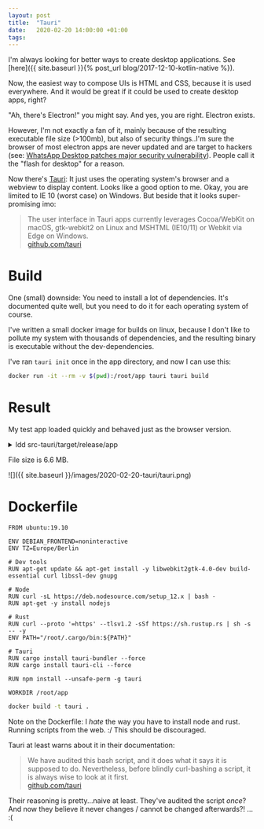 ```yaml
---
layout: post
title:  "Tauri"
date:   2020-02-20 14:00:00 +01:00
tags:
---
```


I'm always looking for better ways to create desktop applications.
See [here]({{ site.baseurl }}{% post_url blog/2017-12-10-kotlin-native %}).

Now, the easiest way to compose UIs is HTML and CSS, because it is used everywhere.
And it would be great if it could be used to create desktop apps, right?

"Ah, there's Electron!" you might say. And yes, you are right. Electron exists.

However, I'm not exactly a fan of it, mainly because of the resulting executable file size (>100mb),
but also of security things..I'm sure the browser of most electron apps are never updated and
are target to hackers (see: [WhatsApp Desktop patches major security vulnerability](https://www.techradar.com/news/whatsapp-desktop-has-a-worrying-security-flaw)).
People call it the "flash for desktop" for a reason.

Now there's [Tauri](https://github.com/tauri-apps/tauri): It just uses the operating system's browser and a webview to display content.
Looks like a good option to me. Okay, you are limited to IE 10 (worst case) on Windows.
But beside that it looks super-promising imo:

> The user interface in Tauri apps currently leverages Cocoa/WebKit on macOS, gtk-webkit2 on Linux and MSHTML (IE10/11) or Webkit via Edge on Windows.  
  [github.com/tauri](https://github.com/tauri-apps/tauri)

# Build

One (small) downside: You need to install a lot of dependencies. It's documented quite well, but you need to do it for each operating system of course.

I've written a small docker image for builds on linux, because I don't like to pollute my system with thousands of dependencies,
and the resulting binary is executable without the dev-dependencies.

I've ran `tauri init` once in the app directory, and now I can use this:

```bash
docker run -it --rm -v $(pwd):/root/app tauri tauri build
```

# Result

My test app loaded quickly and behaved just as the browser version.

<details markdown="1">
<summary>ldd src-tauri/target/release/app</summary>
```
$ ldd src-tauri/target/release/app
	linux-vdso.so.1 (0x00007fff7cac0000)
	libwebkit2gtk-4.0.so.37 => /usr/lib/libwebkit2gtk-4.0.so.37 (0x00007f1444a74000)
	libgtk-3.so.0 => /usr/lib/libgtk-3.so.0 (0x00007f1444392000)
	libgdk-3.so.0 => /usr/lib/libgdk-3.so.0 (0x00007f1444299000)
	libjavascriptcoregtk-4.0.so.18 => /usr/lib/libjavascriptcoregtk-4.0.so.18 (0x00007f1442c77000)
	libgobject-2.0.so.0 => /usr/lib/libgobject-2.0.so.0 (0x00007f1442c1b000)
	libglib-2.0.so.0 => /usr/lib/libglib-2.0.so.0 (0x00007f1442af6000)
	libdl.so.2 => /usr/lib/libdl.so.2 (0x00007f1442aef000)
	libpthread.so.0 => /usr/lib/libpthread.so.0 (0x00007f1442acd000)
	libgcc_s.so.1 => /usr/lib/libgcc_s.so.1 (0x00007f1442ab3000)
	libc.so.6 => /usr/lib/libc.so.6 (0x00007f14428ec000)
	/lib64/ld-linux-x86-64.so.2 => /usr/lib64/ld-linux-x86-64.so.2 (0x00007f1447fd2000)
	libm.so.6 => /usr/lib/libm.so.6 (0x00007f14427a6000)
	libGL.so.1 => /usr/lib/libGL.so.1 (0x00007f1442720000)
	libEGL.so.1 => /usr/lib/libEGL.so.1 (0x00007f144270d000)
	librt.so.1 => /usr/lib/librt.so.1 (0x00007f1442702000)
	libz.so.1 => /usr/lib/libz.so.1 (0x00007f14426e8000)
	libpango-1.0.so.0 => /usr/lib/libpango-1.0.so.0 (0x00007f144269a000)
	libharfbuzz.so.0 => /usr/lib/libharfbuzz.so.0 (0x00007f1442596000)
	libatk-1.0.so.0 => /usr/lib/libatk-1.0.so.0 (0x00007f144256d000)
	libcairo.so.2 => /usr/lib/libcairo.so.2 (0x00007f1442447000)
	libgdk_pixbuf-2.0.so.0 => /usr/lib/libgdk_pixbuf-2.0.so.0 (0x00007f1442421000)
	libgio-2.0.so.0 => /usr/lib/libgio-2.0.so.0 (0x00007f1442271000)
	libwpe-1.0.so.1 => /usr/lib/libwpe-1.0.so.1 (0x00007f1442267000)
	libWPEBackend-fdo-1.0.so.1 => /usr/lib/libWPEBackend-fdo-1.0.so.1 (0x00007f1442258000)
	libnotify.so.4 => /usr/lib/libnotify.so.4 (0x00007f144224e000)
	libxml2.so.2 => /usr/lib/libxml2.so.2 (0x00007f14420e6000)
	libxslt.so.1 => /usr/lib/libxslt.so.1 (0x00007f14420a5000)
	libsqlite3.so.0 => /usr/lib/libsqlite3.so.0 (0x00007f1441f74000)
	libicui18n.so.65 => /usr/lib/libicui18n.so.65 (0x00007f1441c80000)
	libicuuc.so.65 => /usr/lib/libicuuc.so.65 (0x00007f1441a9e000)
	libwoff2dec.so.1.0.2 => /usr/lib/libwoff2dec.so.1.0.2 (0x00007f1441893000)
	libfontconfig.so.1 => /usr/lib/libfontconfig.so.1 (0x00007f144184a000)
	libfreetype.so.6 => /usr/lib/libfreetype.so.6 (0x00007f144177c000)
	libharfbuzz-icu.so.0 => /usr/lib/libharfbuzz-icu.so.0 (0x00007f1441777000)
	libgcrypt.so.20 => /usr/lib/libgcrypt.so.20 (0x00007f1441659000)
	libgstapp-1.0.so.0 => /usr/lib/libgstapp-1.0.so.0 (0x00007f1441649000)
	libgstbase-1.0.so.0 => /usr/lib/libgstbase-1.0.so.0 (0x00007f14415d9000)
	libgstreamer-1.0.so.0 => /usr/lib/libgstreamer-1.0.so.0 (0x00007f14414c9000)
	libgstpbutils-1.0.so.0 => /usr/lib/libgstpbutils-1.0.so.0 (0x00007f1441493000)
	libgstaudio-1.0.so.0 => /usr/lib/libgstaudio-1.0.so.0 (0x00007f1441421000)
	libgsttag-1.0.so.0 => /usr/lib/libgsttag-1.0.so.0 (0x00007f14413e7000)
	libgstvideo-1.0.so.0 => /usr/lib/libgstvideo-1.0.so.0 (0x00007f1441346000)
	libgstgl-1.0.so.0 => /usr/lib/libgstgl-1.0.so.0 (0x00007f14412da000)
	libgstfft-1.0.so.0 => /usr/lib/libgstfft-1.0.so.0 (0x00007f14412ce000)
	libjpeg.so.8 => /usr/lib/libjpeg.so.8 (0x00007f1441237000)
	libpng16.so.16 => /usr/lib/libpng16.so.16 (0x00007f14411ff000)
	libopenjp2.so.7 => /usr/lib/libopenjp2.so.7 (0x00007f14411a2000)
	libwebp.so.7 => /usr/lib/libwebp.so.7 (0x00007f1441132000)
	libwebpdemux.so.2 => /usr/lib/libwebpdemux.so.2 (0x00007f144112c000)
	libsoup-2.4.so.1 => /usr/lib/libsoup-2.4.so.1 (0x00007f1441091000)
	libenchant-2.so.2 => /usr/lib/libenchant-2.so.2 (0x00007f1441084000)
	libgmodule-2.0.so.0 => /usr/lib/libgmodule-2.0.so.0 (0x00007f144107f000)
	libseccomp.so.2 => /usr/lib/libseccomp.so.2 (0x00007f1441036000)
	libsecret-1.so.0 => /usr/lib/libsecret-1.so.0 (0x00007f1440fd4000)
	libtasn1.so.6 => /usr/lib/libtasn1.so.6 (0x00007f1440fbe000)
	libhyphen.so.0 => /usr/lib/libhyphen.so.0 (0x00007f1440db6000)
	libX11.so.6 => /usr/lib/libX11.so.6 (0x00007f1440c76000)
	libXcomposite.so.1 => /usr/lib/libXcomposite.so.1 (0x00007f1440c71000)
	libXdamage.so.1 => /usr/lib/libXdamage.so.1 (0x00007f1440c6c000)
	libwayland-server.so.0 => /usr/lib/libwayland-server.so.0 (0x00007f1440c56000)
	libwayland-egl.so.1 => /usr/lib/libwayland-egl.so.1 (0x00007f1440c51000)
	libwayland-client.so.0 => /usr/lib/libwayland-client.so.0 (0x00007f1440c3f000)
	libstdc++.so.6 => /usr/lib/libstdc++.so.6 (0x00007f1440a55000)
	libpangocairo-1.0.so.0 => /usr/lib/libpangocairo-1.0.so.0 (0x00007f1440a45000)
	libpangoft2-1.0.so.0 => /usr/lib/libpangoft2-1.0.so.0 (0x00007f1440a2e000)
	libfribidi.so.0 => /usr/lib/libfribidi.so.0 (0x00007f1440a10000)
	libcairo-gobject.so.2 => /usr/lib/libcairo-gobject.so.2 (0x00007f1440a02000)
	libepoxy.so.0 => /usr/lib/libepoxy.so.0 (0x00007f14408d7000)
	libXi.so.6 => /usr/lib/libXi.so.6 (0x00007f14408c4000)
	libatk-bridge-2.0.so.0 => /usr/lib/libatk-bridge-2.0.so.0 (0x00007f1440890000)
	libXfixes.so.3 => /usr/lib/libXfixes.so.3 (0x00007f1440887000)
	libxkbcommon.so.0 => /usr/lib/libxkbcommon.so.0 (0x00007f1440846000)
	libwayland-cursor.so.0 => /usr/lib/libwayland-cursor.so.0 (0x00007f144083b000)
	libXext.so.6 => /usr/lib/libXext.so.6 (0x00007f1440826000)
	libXcursor.so.1 => /usr/lib/libXcursor.so.1 (0x00007f144081a000)
	libXrandr.so.2 => /usr/lib/libXrandr.so.2 (0x00007f144080d000)
	libXinerama.so.1 => /usr/lib/libXinerama.so.1 (0x00007f1440808000)
	libffi.so.6 => /usr/lib/libffi.so.6 (0x00007f14407fb000)
	libpcre.so.1 => /usr/lib/libpcre.so.1 (0x00007f1440788000)
	libGLdispatch.so.0 => /usr/lib/libGLdispatch.so.0 (0x00007f14406d1000)
	libGLX.so.0 => /usr/lib/libGLX.so.0 (0x00007f144069e000)
	libthai.so.0 => /usr/lib/libthai.so.0 (0x00007f1440693000)
	libgraphite2.so.3 => /usr/lib/libgraphite2.so.3 (0x00007f144066c000)
	libpixman-1.so.0 => /usr/lib/libpixman-1.so.0 (0x00007f14405c2000)
	libxcb-shm.so.0 => /usr/lib/libxcb-shm.so.0 (0x00007f14405bd000)
	libxcb.so.1 => /usr/lib/libxcb.so.1 (0x00007f1440593000)
	libxcb-render.so.0 => /usr/lib/libxcb-render.so.0 (0x00007f1440583000)
	libXrender.so.1 => /usr/lib/libXrender.so.1 (0x00007f1440576000)
	libmount.so.1 => /usr/lib/libmount.so.1 (0x00007f1440517000)
	libresolv.so.2 => /usr/lib/libresolv.so.2 (0x00007f14404fe000)
	liblzma.so.5 => /usr/lib/liblzma.so.5 (0x00007f14404d6000)
	libicudata.so.65 => /usr/lib/libicudata.so.65 (0x00007f143ea25000)
	libwoff2common.so.1.0.2 => /usr/lib/libwoff2common.so.1.0.2 (0x00007f143e822000)
	libbrotlidec.so.1 => /usr/lib/libbrotlidec.so.1 (0x00007f143e812000)
	libexpat.so.1 => /usr/lib/libexpat.so.1 (0x00007f143e7e2000)
	libuuid.so.1 => /usr/lib/libuuid.so.1 (0x00007f143e7d9000)
	libbz2.so.1.0 => /usr/lib/libbz2.so.1.0 (0x00007f143e7c6000)
	libgpg-error.so.0 => /usr/lib/libgpg-error.so.0 (0x00007f143e7a3000)
	libunwind.so.8 => /usr/lib/libunwind.so.8 (0x00007f143e787000)
	libdw.so.1 => /usr/lib/libdw.so.1 (0x00007f143e733000)
	liborc-0.4.so.0 => /usr/lib/liborc-0.4.so.0 (0x00007f143e6b1000)
	libgstallocators-1.0.so.0 => /usr/lib/libgstallocators-1.0.so.0 (0x00007f143e6ab000)
	libX11-xcb.so.1 => /usr/lib/libX11-xcb.so.1 (0x00007f143e6a6000)
	libgudev-1.0.so.0 => /usr/lib/libgudev-1.0.so.0 (0x00007f143e697000)
	libdrm.so.2 => /usr/lib/libdrm.so.2 (0x00007f143e682000)
	libgbm.so.1 => /usr/lib/libgbm.so.1 (0x00007f143e671000)
	libgssapi_krb5.so.2 => /usr/lib/libgssapi_krb5.so.2 (0x00007f143e621000)
	libpsl.so.5 => /usr/lib/libpsl.so.5 (0x00007f143e60e000)
	libdbus-1.so.3 => /usr/lib/libdbus-1.so.3 (0x00007f143e5c2000)
	libatspi.so.0 => /usr/lib/libatspi.so.0 (0x00007f143e58b000)
	libdatrie.so.1 => /usr/lib/libdatrie.so.1 (0x00007f143e384000)
	libXau.so.6 => /usr/lib/libXau.so.6 (0x00007f143e37f000)
	libXdmcp.so.6 => /usr/lib/libXdmcp.so.6 (0x00007f143e377000)
	libblkid.so.1 => /usr/lib/libblkid.so.1 (0x00007f143e324000)
	libbrotlicommon.so.1 => /usr/lib/libbrotlicommon.so.1 (0x00007f143e301000)
	libelf.so.1 => /usr/lib/libelf.so.1 (0x00007f143e2e7000)
	libudev.so.1 => /usr/lib/libudev.so.1 (0x00007f143e2bd000)
	libkrb5.so.3 => /usr/lib/libkrb5.so.3 (0x00007f143e1d0000)
	libk5crypto.so.3 => /usr/lib/libk5crypto.so.3 (0x00007f143e19a000)
	libcom_err.so.2 => /usr/lib/libcom_err.so.2 (0x00007f143e194000)
	libkrb5support.so.0 => /usr/lib/libkrb5support.so.0 (0x00007f143e185000)
	libkeyutils.so.1 => /usr/lib/libkeyutils.so.1 (0x00007f143e17e000)
	libunistring.so.2 => /usr/lib/libunistring.so.2 (0x00007f143dffc000)
	libidn2.so.0 => /usr/lib/libidn2.so.0 (0x00007f143dfdb000)
	libsystemd.so.0 => /usr/lib/libsystemd.so.0 (0x00007f143df32000)
	liblz4.so.1 => /usr/lib/liblz4.so.1 (0x00007f143df10000)
```
</details>

File size is 6.6 MB.

![]({{ site.baseurl }}/images/2020-02-20-tauri/tauri.png)

# Dockerfile

```docker
FROM ubuntu:19.10

ENV DEBIAN_FRONTEND=noninteractive
ENV TZ=Europe/Berlin

# Dev tools
RUN apt-get update && apt-get install -y libwebkit2gtk-4.0-dev build-essential curl libssl-dev gnupg

# Node
RUN curl -sL https://deb.nodesource.com/setup_12.x | bash -
RUN apt-get -y install nodejs

# Rust
RUN curl --proto '=https' --tlsv1.2 -sSf https://sh.rustup.rs | sh -s -- -y
ENV PATH="/root/.cargo/bin:${PATH}"

# Tauri
RUN cargo install tauri-bundler --force
RUN cargo install tauri-cli --force

RUN npm install --unsafe-perm -g tauri

WORKDIR /root/app
```

```bash
docker build -t tauri .
```

Note on the Dockerfile: I *hate* the way you have to install node and rust. Running scripts from the web. :/
This should be discouraged.

Tauri at least warns about it in their documentation:

> We have audited this bash script, and it does what it says it is supposed to do. Nevertheless, before blindly curl-bashing a script, it is always wise to look at it first.  
  [github.com/tauri](https://github.com/tauri-apps/tauri/wiki/02.-Linux-Setup)

Their reasoning is pretty...naive at least. They've audited the script *once*? And now they believe it never changes / cannot be changed afterwards?! ... :(
